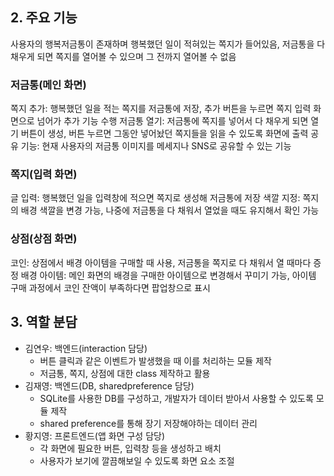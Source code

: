 ## 2. 주요 기능
사용자의 행복저금통이 존재하며 행복했던 일이 적혀있는 쪽지가 들어있음, 저금통을 다 채우게 되면 쪽지를 열어볼 수 있으며 그 전까지 열어볼 수 없음
### 저금통(메인 화면)
쪽지 추가: 행복했던 일을 적는 쪽지를 저금통에 저장, 추가 버튼을 누르면 쪽지 입력 화면으로 넘어가 추가 기능 수행
저금통 열기: 저금통에 쪽지를 넣어서 다 채우게 되면 열기 버튼이 생성, 버튼 누르면 그동안 넣어놨던 쪽지들을 읽을 수 있도록 화면에 출력
공유 기능: 현재 사용자의 저금통 이미지를 메세지나 SNS로 공유할 수 있는 기능
### 쪽지(입력 화면)
글 입력: 행복했던 일을 입력창에 적으면 쪽지로 생성해 저금통에 저장
색깔 지정: 쪽지의 배경 색깔을 변경 가능, 나중에 저금통을 다 채워서 열었을 때도 유지해서 확인 가능
### 상점(상점 화면)
코인: 상점에서 배경 아이템을 구매할 때 사용, 저금통을 쪽지로 다 채워서 열 때마다 증정
배경 아이템: 메인 화면의 배경을 구매한 아이템으로 변경해서 꾸미기 가능, 아이템 구매 과정에서 코인 잔액이 부족하다면 팝업창으로 표시

## 3. 역할 분담
- 김연우: 백엔드(interaction 담당)
    - 버튼 클릭과 같은 이벤트가 발생했을 때 이를 처리하는 모듈 제작
    - 저금통, 쪽지, 상점에 대한 class 제작하고 활용
- 김재영: 백엔드(DB, sharedpreference 담당)
    - SQLite를 사용한 DB를 구성하고, 개발자가 데이터 받아서 사용할 수 있도록 모듈 제작
    - shared preference를 통해 장기 저장해야하는 데이터 관리
- 황지영: 프론트엔드(앱 화면 구성 담당)
    - 각 화면에 필요한 버튼, 입력창 등을 생성하고 배치
    - 사용자가 보기에 깔끔해보일 수 있도록 화면 요소 조절